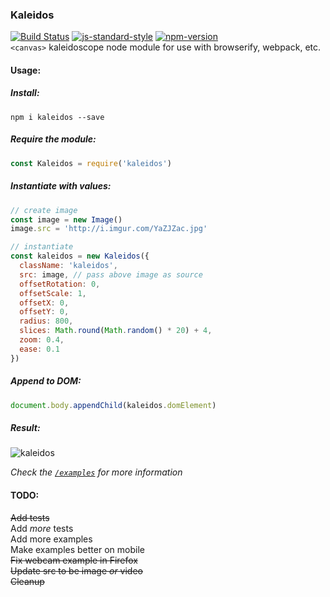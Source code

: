 ### Kaleidos  
[![Build Status](https://api.travis-ci.org/rickycodes/kaleidos.svg?branch=master)](https://travis-ci.org/rickycodes/kaleidos/) [![js-standard-style](https://img.shields.io/badge/code%20style-standard-brightgreen.svg)](http://standardjs.com/) [![npm-version](https://img.shields.io/npm/v/kaleidos.svg?style=flat)](https://www.npmjs.com/package/kaleidos)  
`<canvas>` kaleidoscope node module for use with browserify, webpack, etc.

#### Usage:
##### Install:
`npm i kaleidos --save`

##### Require the module:
```js
const Kaleidos = require('kaleidos')
```

##### Instantiate with values:
```js
// create image
const image = new Image()
image.src = 'http://i.imgur.com/YaZJZac.jpg'

// instantiate
const kaleidos = new Kaleidos({
  className: 'kaleidos',
  src: image, // pass above image as source
  offsetRotation: 0,
  offsetScale: 1,
  offsetX: 0,
  offsetY: 0,
  radius: 800,
  slices: Math.round(Math.random() * 20) + 4,
  zoom: 0.4,
  ease: 0.1
})
```

##### Append to DOM:
```js
document.body.appendChild(kaleidos.domElement)
```

##### Result:
![kaleidos](http://i.imgur.com/n4O7JXn.jpg)

*Check the <a target='_blank' href='https://rickycodes.github.io/kaleidos/'>`/examples`</a> for more information*

#### TODO:
~~Add tests~~  
Add _more_ tests  
Add more examples  
Make examples better on mobile  
~~Fix webcam example in Firefox~~  
~~Update src to be image _or_ video~~  
~~Cleanup~~
